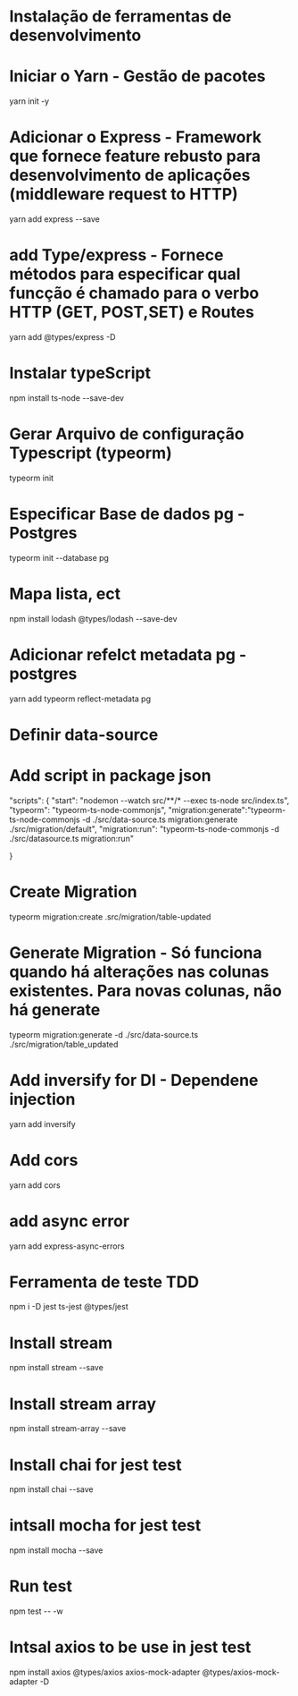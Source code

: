 # Instalação de ferramentas de desenvolvimento

# Iniciar o Yarn - Gestão de pacotes
yarn init -y

# Adicionar o Express - Framework que fornece feature rebusto para desenvolvimento de aplicações (middleware request to HTTP)

yarn add express --save

# add Type/express - Fornece métodos para especificar qual funcção é chamado para o verbo HTTP (GET, POST,SET) e Routes
yarn add @types/express -D

# Instalar typeScript
npm install ts-node --save-dev

# Gerar Arquivo de configuração Typescript (typeorm)

typeorm init

# Especificar Base de dados pg - Postgres
typeorm init --database pg

# Mapa lista, ect
npm install lodash @types/lodash --save-dev

# Adicionar refelct metadata pg - postgres
yarn add typeorm reflect-metadata pg

# Definir data-source

# Add script in package json
"scripts": {
     "start": "nodemon --watch src/**/* --exec ts-node src/index.ts",
     "typeorm": "typeorm-ts-node-commonjs",
     "migration:generate":"typeorm-ts-node-commonjs -d ./src/data-source.ts migration:generate ./src/migration/default",
     "migration:run": "typeorm-ts-node-commonjs -d ./src/datasource.ts migration:run"
     
  }

# Create Migration
typeorm migration:create .src/migration/table-updated

# Generate Migration - Só funciona quando há alterações nas colunas existentes. Para novas colunas, não há generate
typeorm migration:generate -d ./src/data-source.ts  ./src/migration/table_updated 

# Add inversify for DI - Dependene injection
yarn add inversify

# Add cors
yarn add cors

# add async error
yarn add  express-async-errors

# Ferramenta de teste TDD
npm i -D jest ts-jest @types/jest

# Install stream
npm install stream --save 

# Install stream array
npm install stream-array --save
# Install chai for jest test
npm install chai --save

# intsall mocha for jest test 
npm install mocha --save

# Run test
npm test -- -w

# Intsal axios to be use in jest test
npm install axios @types/axios axios-mock-adapter @types/axios-mock-adapter -D